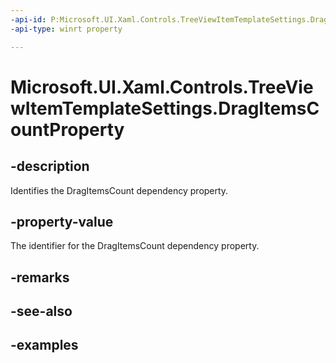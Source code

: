 ```yaml
---
-api-id: P:Microsoft.UI.Xaml.Controls.TreeViewItemTemplateSettings.DragItemsCountProperty
-api-type: winrt property

---
```

<!-- Property syntax.
public DependencyProperty DragItemsCountProperty { get; }
-->

# Microsoft.UI.Xaml.Controls.TreeViewItemTemplateSettings.DragItemsCountProperty


## -description

Identifies the DragItemsCount dependency property.


## -property-value

The identifier for the DragItemsCount dependency property.


## -remarks


## -see-also


## -examples



